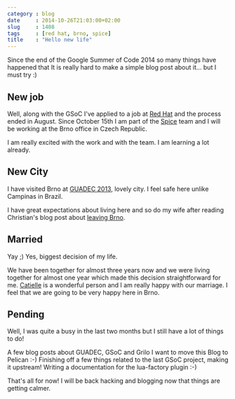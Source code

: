 ```yaml
---
category : blog
date     : 2014-10-26T21:03:00+02:00
slug     : 1408
tags     : [red hat, brno, spice]
title    : "Hello new life"
---
```


Since the end of the Google Summer of Code 2014 so many things have
happened that It is really hard to make a simple blog post about it...
but I must try :)

## New job

Well, along with the GSoC I've applied to a job at [Red
Hat](http://www.redhat.com/en) and the process ended in August. Since
October 15th I am part of the [Spice](http://www.spice-space.org/) team
and I will be working at the Brno office in Czech Republic.

I am really excited with the work and with the team. I am learning a lot
already.

## New City

I have visited Brno at [GUADEC
2013](http://www.victortoso.com/brno-guadec-and-grilo.html), lovely
city. I feel safe here unlike Campinas in Brazil.

I have great expectations about living here and so do my wife after
reading Christian's blog post about [leaving
Brno](https://blogs.gnome.org/uraeus/2014/09/01/leaving-brno/).

## Married

Yay ;) Yes, biggest decision of my life.

We have been together for almost three years now and we were living
together for almost one year which made this decision straightforward
for me. [Catielle](http://www.catielle.com.br/) is a wonderful person
and I am really happy with our marriage. I feel that we are going to be
very happy here in Brno.

## Pending

Well, I was quite a busy in the last two months but I still have a lot
of things to do!

A few blog posts about GUADEC, GSoC and Grilo I want to move this Blog
to Pelican :-) Finishing off a few things related to the last GSoC
project, making it upstream! Writing a documentation for the lua-factory
plugin :-)

That's all for now! I will be back hacking and blogging now that things
are getting calmer.
